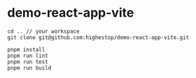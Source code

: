 # demo-react-app-vite

```
cd .. // your workspace
git clone git@github.com:highestop/demo-react-app-vite.git

pnpm install
pnpm run lint
pnpm run test
pnpm run build
```
